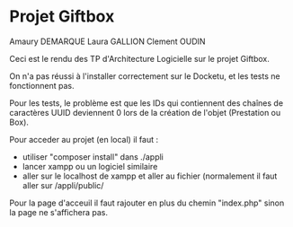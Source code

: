 <h1>Projet Giftbox</h1>

Amaury DEMARQUE
Laura GALLION
Clement OUDIN

Ceci est le rendu des TP d'Architecture Logicielle sur le projet Giftbox.

On n'a pas réussi à l'installer correctement sur le Docketu, et les tests ne fonctionnent pas.

Pour les tests, le problème est que les IDs qui contiennent des chaînes de caractères UUID deviennent 0 lors de la création de l'objet (Prestation ou Box).


Pour acceder au projet (en local) il faut : 

  - utiliser "composer install" dans ./appli
  - lancer xampp ou un logiciel similaire
  - aller sur le localhost de xampp et aller au fichier (normalement il faut aller sur /appli/public/

Pour la page d'acceuil il faut rajouter en plus du chemin "index.php" sinon la page ne s'affichera pas.
